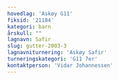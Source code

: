 ```yaml
---
hovedlag: 'Askøy G11'
fiksid: '21184'
kategori: barn
årskull: ""
lagnavn: Safir
slug: gutter-2003-3
lagnavniturnering: 'Askøy Safir'
turneringskategori: 'G11 7er'
kontaktperson: 'Vidar Johannessen'
---
```

